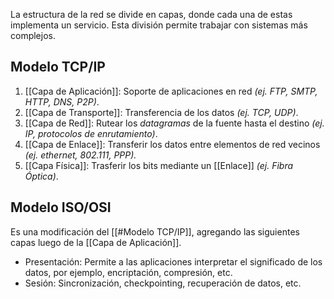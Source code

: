 La estructura de la red se divide en capas, donde cada una de estas implementa un servicio. Esta división permite trabajar con sistemas más complejos.

## Modelo TCP/IP
1. [[Capa de Aplicación]]: Soporte de aplicaciones en red *(ej. FTP, SMTP, HTTP, DNS, P2P)*.
2. [[Capa de Transporte]]: Transferencia de los datos *(ej. TCP, UDP)*.
3. [[Capa de Red]]: Rutear los *datagramas* de la fuente hasta el destino *(ej. IP, protocolos de enrutamiento)*.
4. [[Capa de Enlace]]: Transferir los datos entre elementos de red vecinos *(ej. ethernet, 802.111, PPP).*
5. [[Capa Física]]: Trasferir los bits mediante un [[Enlace]] *(ej. Fibra Óptica)*.

## Modelo ISO/OSI
Es una modificación del [[#Modelo TCP/IP]], agregando las siguientes capas luego de la [[Capa de Aplicación]].
- Presentación: Permite a las aplicaciones interpretar el significado de los datos, por ejemplo, encriptación, compresión, etc.
- Sesión: Sincronización, checkpointing, recuperación de datos, etc.
